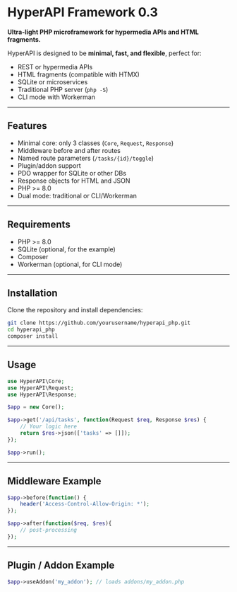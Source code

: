 # HyperAPI Framework 0.3

**Ultra-light PHP microframework for hypermedia APIs and HTML fragments.**

HyperAPI is designed to be **minimal, fast, and flexible**, perfect for:

- REST or hypermedia APIs  
- HTML fragments (compatible with HTMX)  
- SQLite or microservices  
- Traditional PHP server (`php -S`)  
- CLI mode with Workerman  

---

## Features

- Minimal core: only 3 classes (`Core`, `Request`, `Response`)  
- Middleware before and after routes  
- Named route parameters (`/tasks/{id}/toggle`)  
- Plugin/addon support  
- PDO wrapper for SQLite or other DBs  
- Response objects for HTML and JSON  
- PHP >= 8.0  
- Dual mode: traditional or CLI/Workerman  

---

## Requirements

- PHP >= 8.0  
- SQLite (optional, for the example)  
- Composer  
- Workerman (optional, for CLI mode)  

---

## Installation

Clone the repository and install dependencies:

```bash
git clone https://github.com/yourusername/hyperapi_php.git
cd hyperapi_php
composer install
```

---

## Usage

```php
use HyperAPI\Core;
use HyperAPI\Request;
use HyperAPI\Response;

$app = new Core();

$app->get('/api/tasks', function(Request $req, Response $res) {
    // Your logic here
    return $res->json(['tasks' => []]);
});

$app->run();
```

---

## Middleware Example

```php
$app->before(function() { 
    header('Access-Control-Allow-Origin: *'); 
});

$app->after(function($req, $res){
    // post-processing
});
```

---

## Plugin / Addon Example

```php
$app->useAddon('my_addon'); // loads addons/my_addon.php
```

